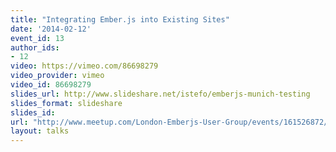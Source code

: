 ```yaml
---
title: "Integrating Ember.js into Existing Sites"
date: '2014-02-12'
event_id: 13
author_ids:
- 12
video: https://vimeo.com/86698279
video_provider: vimeo
video_id: 86698279
slides_url: http://www.slideshare.net/istefo/emberjs-munich-testing
slides_format: slideshare
slides_id:
url: "http://www.meetup.com/London-Emberjs-User-Group/events/161526872/"
layout: talks
---
```

